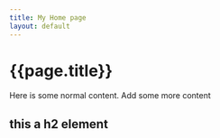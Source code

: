 ```yaml
---
title: My Home page
layout: default
---
```


# {{page.title}}

Here is some normal content. Add some more content

## this a h2 element
